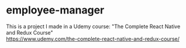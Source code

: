 # employee-manager

This is a project I made in a Udemy course: "The Complete React Native and Redux Course"<br/>
https://www.udemy.com/the-complete-react-native-and-redux-course/
